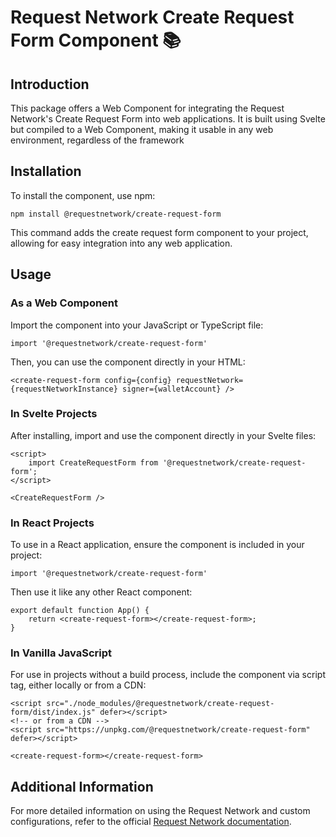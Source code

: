 # Request Network Create Request Form Component 📚

## Introduction

This package offers a Web Component for integrating the Request Network's Create Request Form into web applications. It is built using Svelte but compiled to a Web Component, making it usable in any web environment, regardless of the framework

## Installation

To install the component, use npm:

```console
npm install @requestnetwork/create-request-form
```

This command adds the create request form component to your project, allowing for easy integration into any web application.

## Usage

### As a Web Component

Import the component into your JavaScript or TypeScript file:

`import '@requestnetwork/create-request-form'`

Then, you can use the component directly in your HTML:

```console
<create-request-form config={config} requestNetwork={requestNetworkInstance} signer={walletAccount} />
```

### In Svelte Projects

After installing, import and use the component directly in your Svelte files:

```console
<script>
    import CreateRequestForm from '@requestnetwork/create-request-form';
</script>

<CreateRequestForm />
```

### In React Projects

To use in a React application, ensure the component is included in your project:

`import '@requestnetwork/create-request-form'`

Then use it like any other React component:

```console
export default function App() {
    return <create-request-form></create-request-form>;
}
```

### In Vanilla JavaScript

For use in projects without a build process, include the component via script tag, either locally or from a CDN:

```console
<script src="./node_modules/@requestnetwork/create-request-form/dist/index.js" defer></script>
<!-- or from a CDN -->
<script src="https://unpkg.com/@requestnetwork/create-request-form" defer></script>

<create-request-form></create-request-form>
```

## Additional Information

For more detailed information on using the Request Network and custom configurations, refer to the official [Request Network documentation](https://docs.request.network/).
